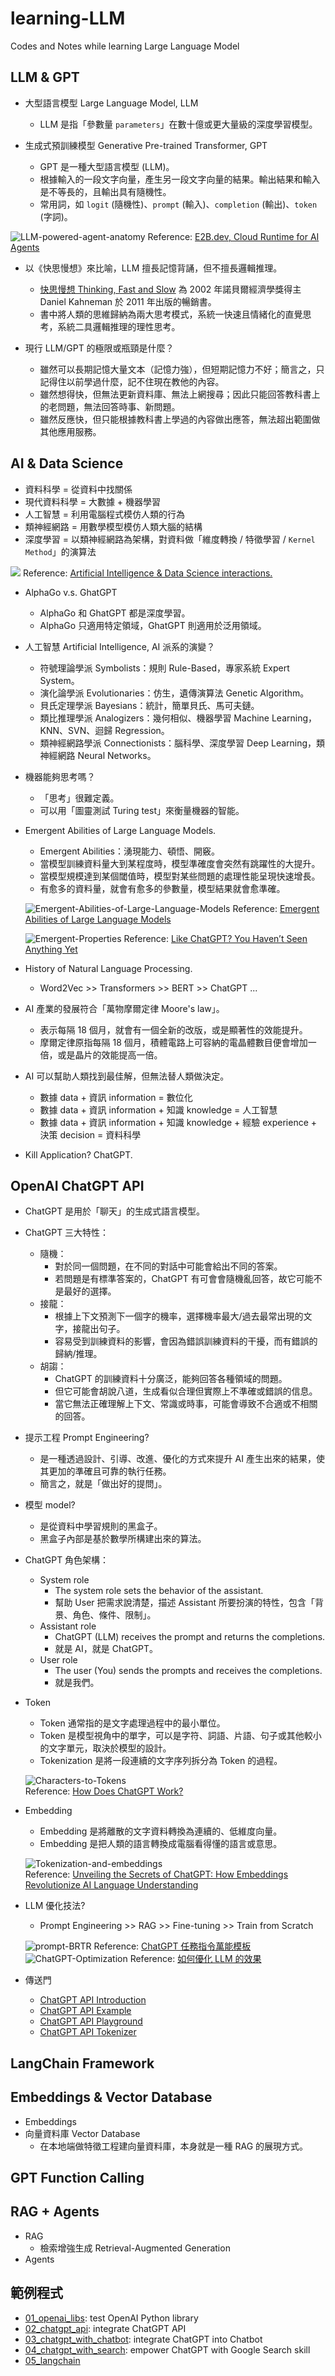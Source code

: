 # learning-LLM
Codes and Notes while learning Large Language Model


## LLM & GPT
- 大型語言模型 Large Language Model, LLM
    - LLM 是指「參數量 `parameters`」在數十億或更大量級的深度學習模型。

- 生成式預訓練模型 Generative Pre-trained Transformer, GPT
    - GPT 是一種大型語言模型 (LLM)。
    - 根據輸入的一段文字向量，產生另一段文字向量的結果。輸出結果和輸入是不等長的，且輸出具有隨機性。
    - 常用詞，如 `logit` (隨機性)、`prompt` (輸入)、`completion` (輸出)、`token` (字詞)。

![LLM-powered-agent-anatomy](https://pbs.twimg.com/media/GI9MhXOXsAAJUS4?format=png&name=medium)
Reference: [E2B.dev, Cloud Runtime for AI Agents](https://x.com/tereza_tizkova/status/1769728977529197018/photo/1)<br>

- 以《快思慢想》來比喻，LLM 擅長記憶背誦，但不擅長邏輯推理。
    - [快思慢想 Thinking, Fast and Slow](https://en.wikipedia.org/wiki/Thinking,_Fast_and_Slow) 為 2002 年諾貝爾經濟學獎得主 Daniel Kahneman 於 2011 年出版的暢銷書。
    - 書中將人類的思維歸納為兩大思考模式，系統一快速且情緒化的直覺思考，系統二具邏輯推理的理性思考。

- 現行 LLM/GPT 的極限或瓶頸是什麼？
    - 雖然可以長期記憶大量文本（記憶力強），但短期記憶力不好；簡言之，只記得住以前學過什麼，記不住現在教他的內容。
    - 雖然想得快，但無法更新資料庫、無法上網搜尋；因此只能回答教科書上的老問題，無法回答時事、新問題。
    - 雖然反應快，但只能根據教科書上學過的內容做出應答，無法超出範圍做其他應用服務。


## AI & Data Science
- 資料科學 = 從資料中找關係
- 現代資料科學 = 大數據 + 機器學習
- 人工智慧 = 利用電腦程式模仿人類的行為
- 類神經網路 = 用數學模型模仿人類大腦的結構
- 深度學習 = 以類神經網路為架構，對資料做「維度轉換 / 特徵學習 / `Kernel Method`」的演算法

![](https://www.mdpi.com/information/information-14-00345/article_deploy/html/images/information-14-00345-g001.png)
Reference: [Artificial Intelligence & Data Science interactions.](https://www.mdpi.com/2078-2489/14/6/345)<br>

- AlphaGo v.s. GhatGPT
    - AlphaGo 和 GhatGPT 都是深度學習。
    - AlphaGo 只適用特定領域，GhatGPT 則適用於泛用領域。

- 人工智慧 Artificial Intelligence, AI 派系的演變？
    - 符號理論學派 Symbolists：規則 Rule-Based，專家系統 Expert System。
    - 演化論學派 Evolutionaries：仿生，遺傳演算法 Genetic Algorithm。
    - 貝氏定理學派 Bayesians：統計，簡單貝氏、馬可夫鏈。
    - 類比推理學派 Analogizers：幾何相似、機器學習 Machine Learning，KNN、SVN、迴歸 Regression。
    - 類神經網路學派 Connectionists：腦科學、深度學習 Deep Learning，類神經網路 Neural Networks。

- 機器能夠思考嗎？
    - 「思考」很難定義。
    - 可以用「圖靈測試 Turing test」來衡量機器的智能。

- Emergent Abilities of Large Language Models.
    - Emergent Abilities：湧現能力、頓悟、開竅。
    - 當模型訓練資料量大到某程度時，模型準確度會突然有跳躍性的大提升。
    - 當模型規模達到某個閾值時，模型對某些問題的處理性能呈現快速增長。
    - 有愈多的資料量，就會有愈多的參數量，模型結果就會愈準確。

    ![Emergent-Abilities-of-Large-Language-Models](images/Emergent-Abilities-of-Large-Language-Models.png)
    Reference: [Emergent Abilities of Large Language Models](https://openreview.net/pdf?id=yzkSU5zdwD)

    ![Emergent-Properties](https://www.datanami.com/wp-content/uploads/2023/02/Emergent_Properties.png)
    Reference: [Like ChatGPT? You Haven’t Seen Anything Yet](https://www.datanami.com/2023/02/03/like-chatgpt-you-havent-seen-anything-yet/)

- History of Natural Language Processing.
    - Word2Vec >> Transformers >> BERT >> ChatGPT ...

- AI 產業的發展符合「萬物摩爾定律 Moore's law」。
    - 表示每隔 18 個月，就會有一個全新的改版，或是顯著性的效能提升。
    - 摩爾定律原指每隔 18 個月，積體電路上可容納的電晶體數目便會增加一倍，或是晶片的效能提高一倍。

- AI 可以幫助人類找到最佳解，但無法替人類做決定。
    - 數據 data + 資訊 information = 數位化
    - 數據 data + 資訊 information + 知識 knowledge = 人工智慧
    - 數據 data + 資訊 information + 知識 knowledge + 經驗 experience + 決策 decision = 資料科學

- Kill Application? ChatGPT.


## OpenAI ChatGPT API
- ChatGPT 是用於「聊天」的生成式語言模型。
- ChatGPT 三大特性：
    - 隨機：
        - 對於同一個問題，在不同的對話中可能會給出不同的答案。
        - 若問題是有標準答案的，ChatGPT 有可會會隨機亂回答，故它可能不是最好的選擇。
    - 接龍：
        - 根據上下文預測下一個字的機率，選擇機率最大/過去最常出現的文字，接龍出句子。
        - 容易受到訓練資料的影響，會因為錯誤訓練資料的干擾，而有錯誤的歸納/推理。
    - 胡謅：
        - ChatGPT 的訓練資料十分廣泛，能夠回答各種領域的問題。
        - 但它可能會胡說八道，生成看似合理但實際上不準確或錯誤的信息。
        - 當它無法正確理解上下文、常識或時事，可能會導致不合適或不相關的回答。

- 提示工程 Prompt Engineering?
    - 是一種透過設計、引導、改進、優化的方式來提升 AI 產生出來的結果，使其更加的準確且可靠的執行任務。
    - 簡言之，就是「做出好的提問」。

- 模型 model?
    - 是從資料中學習規則的黑盒子。
    - 黑盒子內部是基於數學所構建出來的算法。

- ChatGPT 角色架構：
    - System role
        - The system role sets the behavior of the assistant.
        - 幫助 User 把需求說清楚，描述 Assistant 所要扮演的特性，包含「背景、角色、條件、限制」。
    - Assistant role
        - ChatGPT (LLM) receives the prompt and returns the completions.
        - 就是 AI，就是 ChatGPT。
    - User role
        - The user (You) sends the prompts and receives the completions.
        - 就是我們。

- Token
    - Token 通常指的是文字處理過程中的最小單位。
    - Token 是模型視角中的單字，可以是字符、詞語、片語、句子或其他較小的文字單元，取決於模型的設計。
    - Tokenization 是將一段連續的文字序列拆分為 Token 的過程。

    ![Characters-to-Tokens](https://www.baeldung.com/wp-content/uploads/sites/4/2023/07/chatgpt_token.png)<br>
    Reference: [How Does ChatGPT Work?](https://www.baeldung.com/cs/chatgpt-model)

- Embedding
    - Embedding 是將離散的文字資料轉換為連續的、低維度向量。
    - Embedding 是把人類的語言轉換成電腦看得懂的語言或意思。

    ![Tokenization-and-embeddings](https://miro.medium.com/v2/resize:fit:1400/format:webp/0*dYldmhgBOXv_g1cB.png)<br>
    Reference: [Unveiling the Secrets of ChatGPT: How Embeddings Revolutionize AI Language Understanding](https://jeremyjouvance.medium.com/unveiling-the-secrets-of-chatgpt-how-embeddings-revolutionize-ai-language-understanding-cf46b7c49963)

- LLM 優化技法?
    - Prompt Engineering >> RAG >> Fine-tuning >> Train from Scratch

    ![prompt-BRTR](https://chatgptprompt.cc/wp-content/uploads/2023/07/3_640wx_fmtpngampwxfrom5ampwx_lazy1ampwx_co1.png)
    Reference: [ChatGPT 任務指令萬能模板](https://chatgptprompt.cc/666.html)
    ![ChatGPT-Optimization](https://www.notion.so/image/https%3A%2F%2Fprod-files-secure.s3.us-west-2.amazonaws.com%2F9341931a-53f0-48e1-b026-0f1ad17b457c%2Ff39a3306-6c44-4569-b8fe-28eae07fe4d2%2FUntitled.png?table=block&id=a2375486-e109-4418-b4ab-a31458063d13&t=a2375486-e109-4418-b4ab-a31458063d13&width=912&cache=v2)
    Reference: [如何優化 LLM 的效果](https://www.breezedeus.com/article/make-llm-greater)

- 傳送門
    - [ChatGPT API Introduction](https://platform.openai.com/docs/api-reference/introduction)
    - [ChatGPT API Example](https://platform.openai.com/docs/quickstart?context=python)
    - [ChatGPT API Playground](https://platform.openai.com/playground?mode=chat)
    - [ChatGPT API Tokenizer](https://platform.openai.com/tokenizer)


## LangChain Framework


## Embeddings & Vector Database
- Embeddings
- 向量資料庫 Vector Database
    - 在本地端做特徵工程建向量資料庫，本身就是一種 RAG 的展現方式。


## GPT Function Calling


## RAG + Agents
- RAG
    - 檢索增強生成 Retrieval-Augmented Generation
- Agents


## 範例程式
- [01_openai_libs](codes/01_openai_libs.ipynb): test OpenAI Python library
- [02_chatgpt_api](codes/02_chatgpt_api.ipynb): integrate ChatGPT API
- [03_chatgpt_with_chatbot](codes/03_chatgpt_with_chatbot.ipynb): integrate ChatGPT into Chatbot
- [04_chatgpt_with_search](codes/04_chatgpt_with_search.ipynb): empower ChatGPT with Google Search skill
- [05_langchain](codes/05_langchain.ipynb)
